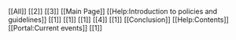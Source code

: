 [[All]]
[[2]]
[[3]]
[[Main Page]]
[[Help:Introduction to policies and guidelines]]
[[1]]
[[1]]
[[1]]
[[4]]
[[1]]
[[Conclusion]]
[[Help:Contents]]
[[Portal:Current events]]
[[1]]
